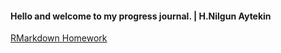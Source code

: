 #### Hello and welcome to my progress journal. | H.Nilgun Aytekin

[RMarkdown Homework](RMarkdown-Homework.html)
